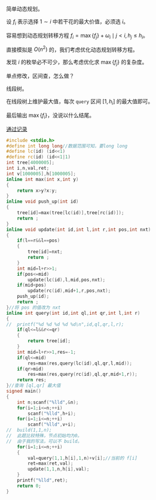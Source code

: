 简单动态规划。

设 $f_i$ 表示选择 $1\sim i$ 中若干花的最大价值，必须选 $i$。

容易想到动态规划转移方程 $f_i=\max\{f_j\}+\omega_i\mid j<i,h_j\le h_i$。

直接模拟是 $O(n^2)$ 的，我们考虑优化动态规划转移方程。

发现 $i$ 的枚举必不可少，那么考虑优化求 $\max\{f_j\}$ 的复杂度。

单点修改，区间查，怎么做？

线段树。

在线段树上维护最大值，每次 `query` 区间 $[1,h_i]$ 的最大值即可。

最后输出 $\max \{f_i\}$，没说以什么结尾。

[通过记录](https://atcoder.jp/contests/dp/submissions/38318606)

```cpp
#include <stdio.h>
#define int long long//数据范围可知，要long long
#define lc(id) (id<<1)
#define rc(id) (id<<1|1)
int tree[4000005];
int i,n,val,ret;
int v[1000005],h[1000005];
inline int max(int x,int y)
{
	return x>y?x:y;
}
inline void push_up(int id)
{
	tree[id]=max(tree[lc(id)],tree[rc(id)]);
	return ;
}
inline void update(int id,int l,int r,int pos,int nxt)
{
	if(l==r&&l==pos)
	{
		tree[id]=nxt;
		return ;
	}
	int mid=l+r>>1;
	if(pos<=mid)
		update(lc(id),l,mid,pos,nxt);
	if(mid<pos)
		update(rc(id),mid+1,r,pos,nxt);
	push_up(id);
	return ;
}//将 pos 的值改为 nxt
inline int query(int id,int ql,int qr,int l,int r)
{
//	printf("%d %d %d %d %d\n",id,ql,qr,l,r);
	if(ql<=l&&r<=qr)
	{
		return tree[id];
	}
	int mid=l+r>>1,res=-1;
	if(ql<=mid)
		res=max(res,query(lc(id),ql,qr,l,mid));
	if(qr>mid)
		res=max(res,query(rc(id),ql,qr,mid+1,r));
	return res;
}//查询 [ql,qr] 最大值
signed main()
{
	int n;scanf("%lld",&n);
	for(i=1;i<=n;++i)
		scanf("%lld",h+i);
	for(i=1;i<=n;++i)
		scanf("%lld",v+i);
//	build(1,1,n);
//	此题比较特殊，节点初始均为0。
//	由于我的写法，可以不 build。
	for(i=1;i<=n;++i)
	{
		val=query(1,1,h[i],1,n)+v[i];//当前的 f[i]
		ret=max(ret,val);
		update(1,1,n,h[i],val);
	}
	printf("%lld",ret);
	return 0;
}
```